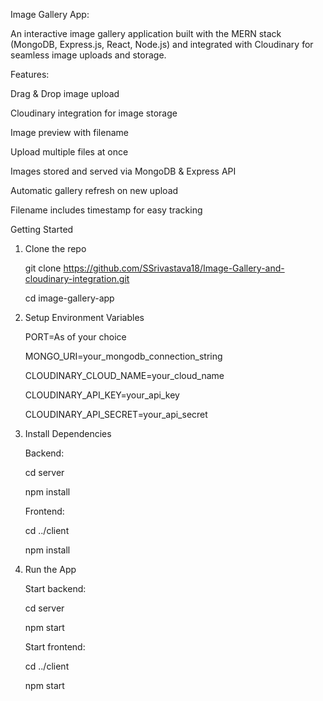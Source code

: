 Image Gallery App:

  An interactive image gallery application built with the MERN stack (MongoDB, Express.js, React, Node.js) and integrated with Cloudinary for seamless image uploads and storage.


Features:

  Drag & Drop image upload

  Cloudinary integration for image storage

  Image preview with filename

  Upload multiple files at once

  Images stored and served via MongoDB & Express API

  Automatic gallery refresh on new upload

  Filename includes timestamp for easy tracking


Getting Started

1. Clone the repo
   
    git clone https://github.com/SSrivastava18/Image-Gallery-and-cloudinary-integration.git
   
    cd image-gallery-app
   
3. Setup Environment Variables
   
    PORT=As of your choice
   
    MONGO_URI=your_mongodb_connection_string
   
    CLOUDINARY_CLOUD_NAME=your_cloud_name
   
    CLOUDINARY_API_KEY=your_api_key
   
    CLOUDINARY_API_SECRET=your_api_secret

3. Install Dependencies

   Backend:

     cd server
   
     npm install

   Frontend:

     cd ../client
   
     npm install

4. Run the App

   Start backend:

     cd server
   
     npm start

   Start frontend:

     cd ../client
   
     npm start









